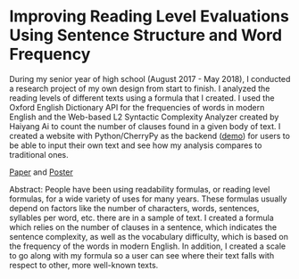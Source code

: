# Improving Reading Level Evaluations Using Sentence Structure and Word Frequency
During my senior year of high school (August 2017 - May 2018), I conducted a research project of my own design from start to finish. I analyzed the reading levels of different texts using a formula that I created. I used the Oxford English Dictionary API for the frequencies of words in modern English and the Web-based L2 Syntactic Complexity Analyzer created by Haiyang Ai to count the number of clauses found in a given body of text. I created a website with Python/CherryPy as the backend ([demo](https://www.youtube.com/watch?v=vwczaF5nrdU&feature=emb_logo)) for users to be able to input their own text and see how my analysis compares to traditional ones.

[Paper](https://militsasotirova.github.io/resources/Reading_Level_Analysis.pdf) and [Poster](https://militsasotirova.github.io/resources/Poster.pdf)

Abstract: People have been using readability formulas, or reading level formulas, for a wide variety of uses for many years. These formulas usually depend on factors like the number of characters, words, sentences, syllables per word, etc. there are in a sample of text. I created a formula which relies on the number of clauses in a sentence, which indicates the sentence complexity, as well as the vocabulary difficulty, which is based on the frequency of the words in modern English. In addition, I created a scale to go along with my formula so a user can see where their text falls with respect to other, more well-known texts.
